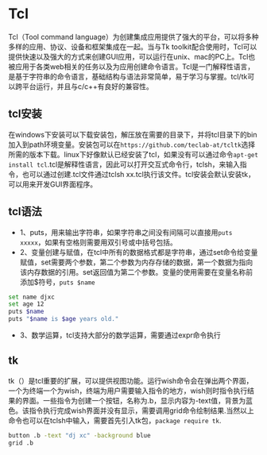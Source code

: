 # Tcl
Tcl（Tool command language）为创建集成应用提供了强大的平台，可以将多种多样的应用、协议、设备和框架集成在一起。当与Tk toolkit配合使用时，Tcl可以提供快速以及强大的方式来创建GUI应用，可以运行在unix、mac的PC上。Tcl也被应用于各类web相关的任务以及为应用创建命令语言。Tcl是一门解释性语言，是基于字符串的命令语言，基础结构与语法非常简单，易于学习与掌握。tcl/tk可以跨平台运行，并且与c/c++有良好的兼容性。

## tcl安装
在windows下安装可以下载安装包，解压放在需要的目录下，并将tcl目录下的bin加入到path环境变量。安装包可以在`https://github.com/teclab-at/tcltk`选择所需的版本下载。linux下好像默认已经安装了tcl，如果没有可以通过命令`apt-get install tcl`.tcl是解释性语言，因此可以打开交互式命令行，tclsh，来输入指令，也可以通过创建.tcl文件通过tclsh xx.tcl执行该文件。tcl安装会默认安装tk，可以用来开发GUI界面程序。

## tcl语法
- 1、puts，用来输出字符串，如果字符串之间没有间隔可以直接用`puts xxxxx`，如果有空格则需要用双引号或中括号包括。
- 2、变量创建与赋值，在tcl中所有的数据格式都是字符串，通过set命令给变量赋值，set需要两个参数，第二个参数为内存存储的数据，第一个数据为指向该内存数据的引用。set返回值为第二个参数。变量的使用需要在变量名称前添加$符号，`puts $name`
```sh
set name djxc
set age 12
puts $name
puts "$name is $age years old."
```
- 3、数学运算，tcl支持大部分的数学运算，需要通过expr命令执行


## tk
tk（）是tcl重要的扩展，可以提供视图功能。运行wish命令会在弹出两个界面，一个为终端一个为wish，终端为用户需要输入指令的地方，wish则时指令执行结果的界面。一些指令为创建一个按钮，名称为.b，显示内容为-text值，背景为蓝色。该指令执行完成wish界面并没有显示，需要调用grid命令绘制结果.当然以上命令也可以在tclsh中输入，需要首先引入tk包，`package require tk`.
```sh
button .b -text "dj xc" -background blue
grid .b
```